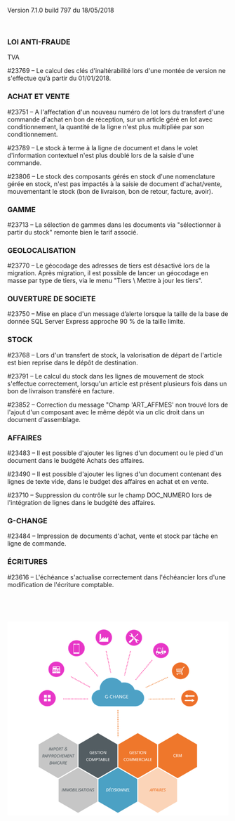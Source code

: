 





Version 7.1.0 build 797 du 18/05/2018



 


### LOI ANTI-FRAUDE 
 TVA


#23769 – Le calcul des clés d'inaltérabilité 
 lors d'une montée de version ne s'effectue qu’à partir du 01/01/2018.


### ACHAT ET VENTE


#23751 
 – A l'affectation d'un nouveau numéro de lot lors du transfert d'une commande 
 d'achat en bon de réception, sur un article géré en lot avec conditionnement, 
 la quantité de la ligne n'est plus multipliée par son conditionnement.


#23789 
 – Le stock à terme à la ligne de document et dans le volet d'information 
 contextuel n'est plus doublé lors de la saisie d'une commande.


#23806 – 
 Le stock des composants gérés en stock d'une nomenclature gérée 
 en stock, n'est pas impactés à la saisie de document d'achat/vente, mouvementant 
 le stock (bon de livraison, bon de retour, facture, avoir).


### GAMME


#23713 
 – La sélection de gammes dans les documents via "sélectionner à partir 
 du stock" remonte bien le tarif associé.


### GEOLOCALISATION


#23770 – Le géocodage des adresses 
 de tiers est désactivé lors de la migration. Après migration, il est possible 
 de lancer un géocodage en masse par type de tiers, via le menu "Tiers 
 \ Mettre à jour les tiers".


### OUVERTURE DE SOCIETE


#23750 
 – Mise en place d'un message d’alerte lorsque la taille de la base de 
 donnée SQL Server Express approche 90 % de la taille limite.


### STOCK


#23768 – Lors d'un transfert de stock, 
 la valorisation de départ de l'article est bien reprise dans le dépôt 
 de destination.


#23791 – Le calcul du stock dans les lignes 
 de mouvement de stock s'effectue correctement, lorsqu'un article est présent 
 plusieurs fois dans un bon de livraison transféré en facture.


#23852 – Correction du message "Champ 
 'ART\_AFFMES' non trouvé lors de l'ajout d'un composant avec le même dépôt 
 via un clic droit dans un document d'assemblage.


### AFFAIRES


#23483 
 – Il est possible d'ajouter les lignes d'un document ou le pied d'un document 
 dans le budgété Achats des affaires.


#23490 – Il est possible d'ajouter les 
 lignes d'un document contenant des lignes de texte vide, dans le budget 
 des affaires en achat et en vente.


#23710 – Suppression du contrôle sur le 
 champ DOC\_NUMERO lors de l'intégration de lignes dans le budgété des affaires.


### G-CHANGE


#23484 
 – Impression de documents d'achat, vente et stock par tâche en ligne de 
 commande.


### ÉCRITURES


#23616 – L'échéance s'actualise correctement 
 dans l'échéancier lors d'une modification de l'écriture comptable.


 


 


![](../assets/images/Version7/Images/Modules_de_l_ERP.png)


 


